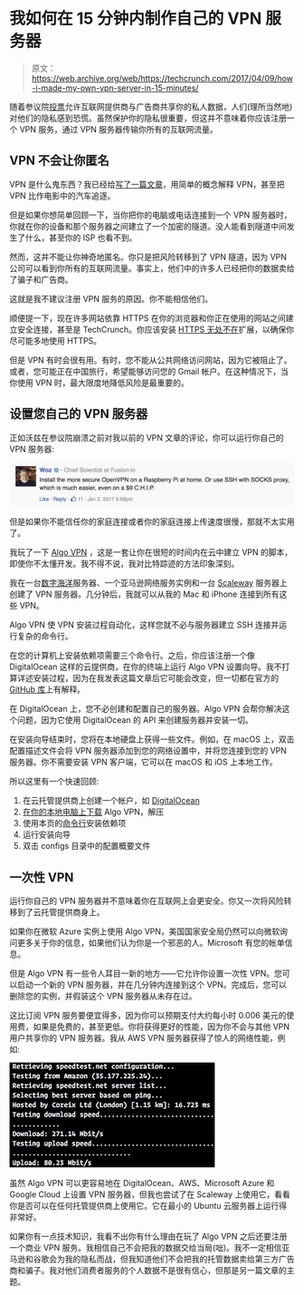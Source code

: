 # 我如何在 15 分钟内制作自己的 VPN 服务器

> 原文：<https://web.archive.org/web/https://techcrunch.com/2017/04/09/how-i-made-my-own-vpn-server-in-15-minutes/>

随着参议院[投票](https://web.archive.org/web/20230319030219/https://techcrunch.com/2017/03/28/house-vote-sj-34-isp-regulations-fcc/)允许互联网提供商与广告商共享你的私人数据，人们(理所当然地)对他们的隐私感到恐慌。虽然保护你的隐私很重要，但这并不意味着你应该注册一个 VPN 服务，通过 VPN 服务器传输你所有的互联网流量。

## VPN 不会让你匿名

VPN 是什么鬼东西？我已经给[写了一篇文章](https://web.archive.org/web/20230319030219/https://techcrunch.com/2017/01/01/wtf-is-a-vpn/)，用简单的概念解释 VPN，甚至把 VPN 比作电影中的汽车追逐。

但是如果你想简单回顾一下，当你把你的电脑或电话连接到一个 VPN 服务器时，你就在你的设备和那个服务器之间建立了一个加密的隧道。没人能看到隧道中间发生了什么，甚至你的 ISP 也看不到。

然而，这并不能让你神奇地匿名。你只是把风险转移到了 VPN 隧道，因为 VPN 公司可以看到你所有的互联网流量。事实上，他们中的许多人已经把你的数据卖给了骗子和广告商。

这就是我不建议注册 VPN 服务的原因。你不能相信他们。

顺便提一下，现在许多网站依靠 HTTPS 在你的浏览器和你正在使用的网站之间建立安全连接，甚至是 TechCrunch。你应该安装 [HTTPS 无处不在](https://web.archive.org/web/20230319030219/https://www.eff.org/HTTPS-EVERYWHERE)扩展，以确保你尽可能多地使用 HTTPS。

但是 VPN 有时会很有用。有时，您不能从公共网络访问网站，因为它被阻止了。或者，您可能正在中国旅行，希望能够访问您的 Gmail 帐户。在这种情况下，当你使用 VPN 时，最大限度地降低风险是最重要的。

## 设置您自己的 VPN 服务器

正如沃兹在参议院崩溃之前对我以前的 VPN 文章的评论，你可以运行你自己的 VPN 服务器:

![](img/9b6d85ae5bc52c5cb0786341a7f573af.png)

但是如果你不能信任你的家庭连接或者你的家庭连接上传速度很慢，那就不太实用了。

我玩了一下 [Algo VPN](https://web.archive.org/web/20230319030219/https://github.com/trailofbits/algo) ，这是一套让你在很短的时间内在云中建立 VPN 的脚本，即使你不太懂开发。我不得不说，我对比特踪迹的方法印象深刻。

我在一台[数字海洋](https://web.archive.org/web/20230319030219/https://www.digitalocean.com/)服务器、一个亚马逊网络服务实例和一台 [Scaleway](https://web.archive.org/web/20230319030219/https://www.scaleway.com/) 服务器上创建了 VPN 服务器。几分钟后，我就可以从我的 Mac 和 iPhone 连接到所有这些 VPN。

Algo VPN 使 VPN 安装过程自动化，这样您就不必与服务器建立 SSH 连接并运行复杂的命令行。

在您的计算机上安装依赖项需要三个命令行。之后，你应该注册一个像 DigitalOcean 这样的云提供商，在你的终端上运行 Algo VPN 设置向导。我不打算详述安装过程，因为在我发表这篇文章后它可能会改变，但一切都在官方的 [GitHub 库](https://web.archive.org/web/20230319030219/https://github.com/trailofbits/algo)上有解释。

在 DigitalOcean 上，您不必创建和配置自己的服务器。Algo VPN 会帮你解决这个问题，因为它使用 DigitalOcean 的 API 来创建服务器并安装一切。

在安装向导结束时，您将在本地硬盘上获得一些文件。例如，在 macOS 上，双击配置描述文件会将 VPN 服务器添加到您的网络设置中，并将您连接到您的 VPN 服务器。你不需要安装 VPN 客户端，它可以在 macOS 和 iOS 上本地工作。

所以这里有一个快速回顾:

1.  在云托管提供商上创建一个帐户，如 [DigitalOcean](https://web.archive.org/web/20230319030219/https://www.digitalocean.com/)
2.  [在你的本地电脑上下载](https://web.archive.org/web/20230319030219/https://github.com/trailofbits/algo/archive/master.zip) Algo VPN，解压
3.  使用本页的[命令行](https://web.archive.org/web/20230319030219/https://github.com/trailofbits/algo#deploy-the-algo-server)安装依赖项
4.  运行安装向导
5.  双击 configs 目录中的配置概要文件

## 一次性 VPN

运行你自己的 VPN 服务器并不意味着你在互联网上会更安全。你又一次将风险转移到了云托管提供商身上。

如果你在微软 Azure 实例上使用 Algo VPN，美国国家安全局仍然可以向微软询问更多关于你的信息，如果他们认为你是一个邪恶的人。Microsoft 有您的帐单信息。

但是 Algo VPN 有一些令人耳目一新的地方——它允许你设置一次性 VPN。您可以启动一个新的 VPN 服务器，并在几分钟内连接到这个 VPN。完成后，您可以删除您的实例，并假装这个 VPN 服务器从未存在过。

这比订阅 VPN 服务要便宜得多，因为你可以预期支付大约每小时 0.006 美元的使用费，如果是免费的，甚至更低。你将获得更好的性能，因为你不会与其他 VPN 用户共享你的 VPN 服务器。我从 AWS VPN 服务器获得了惊人的网络性能，例如:

![](img/d1d4c4da20f5e7838370905b03f783d6.png)

虽然 Algo VPN 可以更容易地在 DigitalOcean、AWS、Microsoft Azure 和 Google Cloud 上设置 VPN 服务器，但我也尝试了在 Scaleway 上使用它，看看你是否可以在任何托管提供商上使用它。它在最小的 Ubuntu 云服务器上运行得非常好。

如果你有一点技术知识，我看不出你有什么理由在玩了 Algo VPN 之后还要注册一个商业 VPN 服务。我相信自己不会把我的数据交给当局(咄)。我不一定相信亚马逊和谷歌会为我的隐私而战，但我知道他们不会把我的托管数据卖给第三方广告商和骗子。我对他们消费者服务的个人数据不是很有信心，但那是另一篇文章的主题。